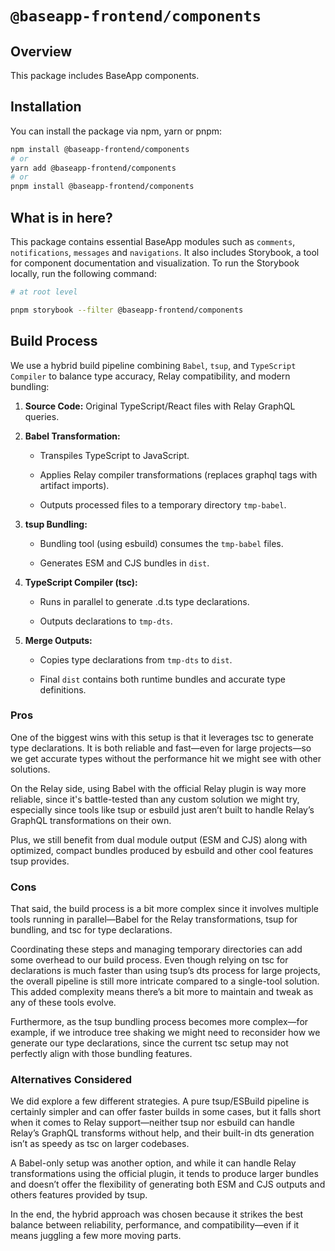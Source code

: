 # **`@baseapp-frontend/components`**

## **Overview**

This package includes BaseApp components.

## **Installation**

You can install the package via npm, yarn or pnpm:

```bash
npm install @baseapp-frontend/components
# or
yarn add @baseapp-frontend/components
# or
pnpm install @baseapp-frontend/components
```

## **What is in here?**

This package contains essential BaseApp modules such as `comments`, `notifications`, `messages` and `navigations`. It also includes Storybook, a tool for component documentation and visualization. To run the Storybook locally, run the following command:

```bash
# at root level

pnpm storybook --filter @baseapp-frontend/components
```

## **Build Process**

We use a hybrid build pipeline combining `Babel`, `tsup`, and `TypeScript Compiler` to balance type accuracy, Relay compatibility, and modern bundling:

1. **Source Code:** Original TypeScript/React files with Relay GraphQL queries.

2. **Babel Transformation:**
   - Transpiles TypeScript to JavaScript.

   - Applies Relay compiler transformations (replaces graphql tags with artifact imports).

   - Outputs processed files to a temporary directory `tmp-babel`.

3. **tsup Bundling:**
   - Bundling tool (using esbuild) consumes the `tmp-babel` files.

   - Generates ESM and CJS bundles in `dist`.

4. **TypeScript Compiler (tsc):**
   - Runs in parallel to generate .d.ts type declarations.

   - Outputs declarations to `tmp-dts`.

5. **Merge Outputs:**
   - Copies type declarations from `tmp-dts` to `dist`.

   - Final `dist` contains both runtime bundles and accurate type definitions.

### Pros

One of the biggest wins with this setup is that it leverages tsc to generate type declarations. It is both reliable and fast—even for large projects—so we get accurate types without the performance hit we might see with other solutions.

On the Relay side, using Babel with the official Relay plugin is way more reliable, since it's battle-tested than any custom solution we might try, especially since tools like tsup or esbuild just aren’t built to handle Relay’s GraphQL transformations on their own.

Plus, we still benefit from dual module output (ESM and CJS) along with optimized, compact bundles produced by esbuild and other cool features tsup provides.

### Cons

That said, the build process is a bit more complex since it involves multiple tools running in parallel—Babel for the Relay transformations, tsup for bundling, and tsc for type declarations.

Coordinating these steps and managing temporary directories can add some overhead to our build process. Even though relying on tsc for declarations is much faster than using tsup’s dts process for large projects, the overall pipeline is still more intricate compared to a single-tool solution. This added complexity means there’s a bit more to maintain and tweak as any of these tools evolve.

Furthermore, as the tsup bundling process becomes more complex—for example, if we introduce tree shaking we might need to reconsider how we generate our type declarations, since the current tsc setup may not perfectly align with those bundling features.

### Alternatives Considered

We did explore a few different strategies. A pure tsup/ESBuild pipeline is certainly simpler and can offer faster builds in some cases, but it falls short when it comes to Relay support—neither tsup nor esbuild can handle Relay’s GraphQL transforms without help, and their built-in dts generation isn’t as speedy as tsc on larger codebases.

A Babel-only setup was another option, and while it can handle Relay transformations using the official plugin, it tends to produce larger bundles and doesn’t offer the flexibility of generating both ESM and CJS outputs and others features provided by tsup.

In the end, the hybrid approach was chosen because it strikes the best balance between reliability, performance, and compatibility—even if it means juggling a few more moving parts.
